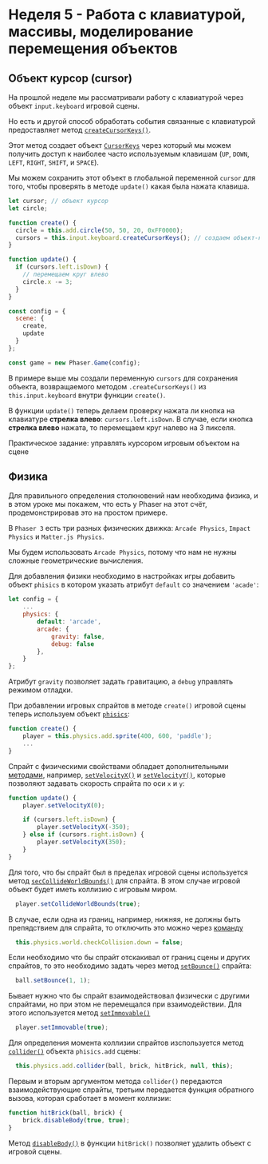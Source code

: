 # Неделя 5 - Работа с клавиатурой, массивы, моделирование перемещения объектов

<!-- Изучение основ работы с массивами в `JavaScript`, моделирование перемещения объектов в `JavaScript`, классическая аркадная игра "Pong"

1. Массивы
2. Вввод с клавиатуры
3. Движение
4. Коллизии и отскок
5. Управление скоростью -->

## Объект курсор (cursor)

На прошлой неделе мы рассматривали работу с клавиатурой через объект `input.keyboard` игровой сцены.

Но есть и другой способ обработать события связанные с клавиатурой предоставляет метод [`createCursorKeys()`](https://photonstorm.github.io/phaser3-docs/Phaser.Input.Keyboard.KeyboardPlugin.html#createCursorKeys__anchor).

Этот метод создает объект [`CursorKeys`](https://photonstorm.github.io/phaser3-docs/Phaser.Types.Input.Keyboard.html#.CursorKeys) через который мы можем получить доступ к наиболее часто используемым клавишам (`UP`, `DOWN`, `LEFT`, `RIGHT`, `SHIFT`, и `SPACE`).

Мы можем сохранить этот объект в глобальной переменной `cursor` для того, чтобы проверять в методе `update()` какая была нажата клавиша.

```JavaScript
let cursor; // объект курсор
let circle;

function create() {
  circle = this.add.circle(50, 50, 20, 0xFF0000);
  cursors = this.input.keyboard.createCursorKeys(); // создаем объект-курсор
}

function update() {
  if (cursors.left.isDown) {
    // перемещаем круг влево
    circle.x -= 3;
  }
}

const config = {
  scene: {
    create,
    update
  }
};

const game = new Phaser.Game(config);
```

В примере выше мы создали переменную `cursors` для сохранения объекта, возвращаемого методом `.createCursorKeys()` из `this.input.keyboard` внутри функции `create()`.

В функции `update()` теперь делаем проверку нажата ли кнопка на клавиатуре **стрелка влево**: `cursors.left.isDown`.
В случае, если кнопка **стрелка влево** нажата, то перемещаем круг налево на 3 пикселя.

Практическое задание: управлять курсором игровым объектом на сцене

## Физика

Для правильного определения столкновений нам необходима физика, и в этом уроке мы покажем, что есть у Phaser на этот счёт, продемонстрировав это на простом примере.

В `Phaser 3` есть три разных физических движка: `Arcade Physics`, `Impact Physics` и `Matter.js Physics`.

Мы будем использовать `Arcade Physics`, потому что нам не нужны сложные геометрические вычисления.

Для добавления физики необходимо в настройках игры добавить объект `phisics` в котором указать атрибут `default` со значением `'acade'`:

```JavaScript
let config = {
    ...
    physics: {
        default: 'arcade',
        arcade: {
            gravity: false,
            debug: false
        },
    }
};
```

Атрибут `gravity` позволяет задать гравитацию, а `debug` управлять режимом отладки.

При добавлении игровых спрайтов в методе `create()` игровой сцены теперь используем объект [`phisics`](https://photonstorm.github.io/phaser3-docs/Phaser.Physics.Arcade.Factory.html):

```JavaScript
function create() {
    player = this.physics.add.sprite(400, 600, 'paddle');
    ...
}
```

Спрайт с физическими свойствами обладает дополнительными [методами](https://photonstorm.github.io/phaser3-docs/Phaser.Physics.Arcade.Sprite.html), например, [`setVelocityX()`](https://photonstorm.github.io/phaser3-docs/Phaser.Physics.Arcade.Sprite.html#setVelocityX__anchor) и [`setVelocityY()`](https://photonstorm.github.io/phaser3-docs/Phaser.Physics.Arcade.Sprite.html#setVelocityY__anchor), которые позволяют задавать скорость спрайта по оси `x` и `y`:

```JavaScript
function update() {
    player.setVelocityX(0);

    if (cursors.left.isDown) {
        player.setVelocityX(-350);
    } else if (cursors.right.isDown) {
        player.setVelocityX(350);
    }
}
```

Для того, что бы спрайт был в пределах игровой сцены используется метод [`secCollideWorldBounds()`](https://photonstorm.github.io/phaser3-docs/Phaser.Physics.Arcade.Sprite.html#setCollideWorldBounds__anchor) для спрайта. В этом случае игровой объект будет иметь коллизию с игровым миром.

```JavaScript
  player.setCollideWorldBounds(true);
```

В случае, если одна из границ, например, нижняя, не должны быть препядствием для спрайта, то отключить это можно через [команду](https://photonstorm.github.io/phaser3-docs/Phaser.Types.Physics.Arcade.html#.CheckCollisionObject)

```JavaScript
  this.physics.world.checkCollision.down = false;
```

Если необходимо что бы спрайт отскакивал от границ сцены и других спрайтов, то это необходимо задать через метод [`setBounce()`](https://photonstorm.github.io/phaser3-docs/Phaser.Physics.Arcade.Sprite.html#setBounce__anchor) спрайта:

```JavaScript
  ball.setBounce(1, 1);
```

Бывает нужно что бы спрайт взаимодействовал физически с другими спрайтами, но при этом не перемещался при взаимодействии.
Для этого используется метод [`setImmovable()`](https://photonstorm.github.io/phaser3-docs/Phaser.Physics.Arcade.Sprite.html#setImmovable__anchor)

```JavaScript
  player.setImmovable(true);
```

Для определения момента коллизии спрайтов изспользуется метод [`collider()`](https://photonstorm.github.io/phaser3-docs/Phaser.Physics.Arcade.Factory.html#collider__anchor) объекта `phisics.add` сцены:

```JavaScript
  this.physics.add.collider(ball, brick, hitBrick, null, this);
```

Первым и вторым аргументом метода `collider()` передаются взаимодействующие спрайты, третьим передается функция обратного вызова, которая сработает в момент коллизии:

```JavaScript
function hitBrick(ball, brick) {
    brick.disableBody(true, true);
}
```

Метод [`disableBody()`](https://photonstorm.github.io/phaser3-docs/Phaser.Physics.Arcade.Sprite.html#disableBody__anchor) в функции `hitBrick()` позволяет удалить объект с игровой сцены.

<!-- Пример: <http://www.codeskulptor.org/#user4-PgyXog4HlK-57.py>

Tutorial: <https://stackabuse.com/introduction-to-phaser-3-building-breakout/> -->
